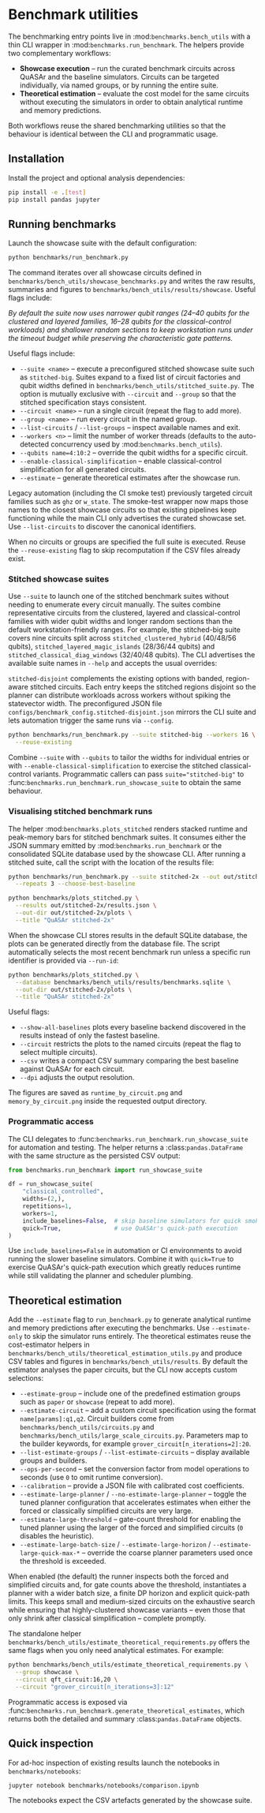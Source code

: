 # Benchmark utilities

The benchmarking entry points live in :mod:`benchmarks.bench_utils` with a thin
CLI wrapper in :mod:`benchmarks.run_benchmark`.  The helpers provide two
complementary workflows:

* **Showcase execution** – run the curated benchmark circuits across QuASAr and
  the baseline simulators.  Circuits can be targeted individually, via named
  groups, or by running the entire suite.
* **Theoretical estimation** – evaluate the cost model for the same circuits
  without executing the simulators in order to obtain analytical runtime and
  memory predictions.

Both workflows reuse the shared benchmarking utilities so that the behaviour is
identical between the CLI and programmatic usage.

## Installation

Install the project and optional analysis dependencies:

```bash
pip install -e .[test]
pip install pandas jupyter
```

## Running benchmarks

Launch the showcase suite with the default configuration:

```bash
python benchmarks/run_benchmark.py
```

The command iterates over all showcase circuits defined in
``benchmarks/bench_utils/showcase_benchmarks.py`` and writes the raw results,
summaries and figures to ``benchmarks/bench_utils/results/showcase``.  Useful
flags include:

*By default the suite now uses narrower qubit ranges (24–40 qubits for the
clustered and layered families, 16–28 qubits for the classical-control
workloads) and shallower random sections to keep workstation runs under the
timeout budget while preserving the characteristic gate patterns.*

Useful flags include:

* ``--suite <name>`` – execute a preconfigured stitched showcase suite such as
  ``stitched-big``.  Suites expand to a fixed list of circuit factories and
  qubit widths defined in ``benchmarks/bench_utils/stitched_suite.py``.  The
  option is mutually exclusive with ``--circuit`` and ``--group`` so that the
  stitched specification stays consistent.
* ``--circuit <name>`` – run a single circuit (repeat the flag to add more).
* ``--group <name>`` – run every circuit in the named group.
* ``--list-circuits`` / ``--list-groups`` – inspect available names and exit.
* ``--workers <n>`` – limit the number of worker threads (defaults to the
  auto-detected concurrency used by :mod:`benchmarks.bench_utils`).
* ``--qubits name=4:10:2`` – override the qubit widths for a specific circuit.
* ``--enable-classical-simplification`` – enable classical-control
  simplification for all generated circuits.
* ``--estimate`` – generate theoretical estimates after the showcase run.

Legacy automation (including the CI smoke test) previously targeted circuit
families such as ``ghz`` or ``w_state``.  The smoke-test wrapper now maps those
names to the closest showcase circuits so that existing pipelines keep
functioning while the main CLI only advertises the curated showcase set.  Use
``--list-circuits`` to discover the canonical identifiers.

When no circuits or groups are specified the full suite is executed.  Reuse the
``--reuse-existing`` flag to skip recomputation if the CSV files already exist.

### Stitched showcase suites

Use ``--suite`` to launch one of the stitched benchmark suites without needing
to enumerate every circuit manually.  The suites combine representative circuits
from the clustered, layered and classical-control families with wider qubit
widths and longer random sections than the default workstation-friendly ranges.
For example, the stitched-big suite covers nine circuits split across
``stitched_clustered_hybrid`` (40/48/56 qubits),
``stitched_layered_magic_islands`` (28/36/44 qubits) and
``stitched_classical_diag_windows`` (32/40/48 qubits).  The CLI advertises the
available suite names in ``--help`` and accepts the usual overrides:

``stitched-disjoint`` complements the existing options with banded, region-
aware stitched circuits.  Each entry keeps the stitched regions disjoint so the
planner can distribute workloads across workers without spiking the statevector
width.  The preconfigured JSON file
``configs/benchmark_config.stitched-disjoint.json`` mirrors the CLI suite and
lets automation trigger the same runs via ``--config``.

```bash
python benchmarks/run_benchmark.py --suite stitched-big --workers 16 \
  --reuse-existing
```

Combine ``--suite`` with ``--qubits`` to tailor the widths for individual
entries or with ``--enable-classical-simplification`` to exercise the stitched
classical-control variants.  Programmatic callers can pass ``suite="stitched-big"``
to :func:`benchmarks.run_benchmark.run_showcase_suite` to obtain the same
behaviour.

### Visualising stitched benchmark runs

The helper :mod:`benchmarks.plots_stitched` renders stacked runtime and
peak-memory bars for stitched benchmark suites.  It consumes either the JSON
summary emitted by :mod:`benchmarks.run_benchmark` or the consolidated SQLite
database used by the showcase CLI.  After running a stitched suite, call the
script with the location of the results file:

```bash
python benchmarks/run_benchmark.py --suite stitched-2x --out out/stitched-2x \
  --repeats 3 --choose-best-baseline

python benchmarks/plots_stitched.py \
  --results out/stitched-2x/results.json \
  --out-dir out/stitched-2x/plots \
  --title "QuASAr stitched-2x"
```

When the showcase CLI stores results in the default SQLite database, the plots
can be generated directly from the database file.  The script automatically
selects the most recent benchmark run unless a specific run identifier is
provided via ``--run-id``:

```bash
python benchmarks/plots_stitched.py \
  --database benchmarks/bench_utils/results/benchmarks.sqlite \
  --out-dir out/stitched-2x/plots \
  --title "QuASAr stitched-2x"
```

Useful flags:

* ``--show-all-baselines`` plots every baseline backend discovered in the
  results instead of only the fastest baseline.
* ``--circuit`` restricts the plots to the named circuits (repeat the flag to
  select multiple circuits).
* ``--csv`` writes a compact CSV summary comparing the best baseline against
  QuASAr for each circuit.
* ``--dpi`` adjusts the output resolution.

The figures are saved as ``runtime_by_circuit.png`` and
``memory_by_circuit.png`` inside the requested output directory.

### Programmatic access

The CLI delegates to :func:`benchmarks.run_benchmark.run_showcase_suite` for
automation and testing.  The helper returns a :class:`pandas.DataFrame` with the
same structure as the persisted CSV output:

```python
from benchmarks.run_benchmark import run_showcase_suite

df = run_showcase_suite(
    "classical_controlled",
    widths=(2,),
    repetitions=1,
    workers=1,
    include_baselines=False,  # skip baseline simulators for quick smoke tests
    quick=True,               # use QuASAr's quick-path execution
)
```

Use ``include_baselines=False`` in automation or CI environments to avoid
running the slower baseline simulators.  Combine it with ``quick=True`` to
exercise QuASAr's quick-path execution which greatly reduces runtime while
still validating the planner and scheduler plumbing.

## Theoretical estimation

Add the ``--estimate`` flag to ``run_benchmark.py`` to generate analytical
runtime and memory predictions after executing the benchmarks.  Use
``--estimate-only`` to skip the simulator runs entirely.  The theoretical
estimates reuse the cost-estimator helpers in
``benchmarks/bench_utils/theoretical_estimation_utils.py`` and produce CSV
tables and figures in ``benchmarks/bench_utils/results``.  By default the
estimator analyses the paper circuits, but the CLI now accepts custom
selections:

* ``--estimate-group`` – include one of the predefined estimation groups such as
  ``paper`` or ``showcase`` (repeat to add more).
* ``--estimate-circuit`` – add a custom circuit specification using the format
  ``name[params]:q1,q2``.  Circuit builders come from
  ``benchmarks/bench_utils/circuits.py`` and
  ``benchmarks/bench_utils/large_scale_circuits.py``.  Parameters map to the
  builder keywords, for example ``grover_circuit[n_iterations=2]:20``.
* ``--list-estimate-groups`` / ``--list-estimate-circuits`` – display available
  groups and builders.
* ``--ops-per-second`` – set the conversion factor from model operations to
  seconds (use ``0`` to omit runtime conversion).
* ``--calibration`` – provide a JSON file with calibrated cost coefficients.
* ``--estimate-large-planner`` / ``--no-estimate-large-planner`` – toggle the
  tuned planner configuration that accelerates estimates when either the forced
  or classically simplified circuits are very large.
* ``--estimate-large-threshold`` – gate-count threshold for enabling the tuned
  planner using the larger of the forced and simplified circuits (``0``
  disables the heuristic).
* ``--estimate-large-batch-size`` / ``--estimate-large-horizon`` /
  ``--estimate-large-quick-max-*`` – override the coarse planner parameters used
  once the threshold is exceeded.

When enabled (the default) the runner inspects both the forced and simplified
circuits and, for gate counts above the threshold, instantiates a planner with a
wider batch size, a finite DP horizon and explicit quick-path limits.  This
keeps small and medium-sized circuits on the exhaustive search while ensuring
that highly-clustered showcase variants – even those that only shrink after
classical simplification – complete promptly.

The standalone helper ``benchmarks/bench_utils/estimate_theoretical_requirements.py``
offers the same flags when you only need analytical estimates.  For example:

```bash
python benchmarks/bench_utils/estimate_theoretical_requirements.py \
  --group showcase \
  --circuit qft_circuit:16,20 \
  --circuit "grover_circuit[n_iterations=3]:12"
```

Programmatic access is exposed via
:func:`benchmarks.run_benchmark.generate_theoretical_estimates`, which returns
both the detailed and summary :class:`pandas.DataFrame` objects.

## Quick inspection

For ad-hoc inspection of existing results launch the notebooks in
``benchmarks/notebooks``:

```bash
jupyter notebook benchmarks/notebooks/comparison.ipynb
```

The notebooks expect the CSV artefacts generated by the showcase suite.


